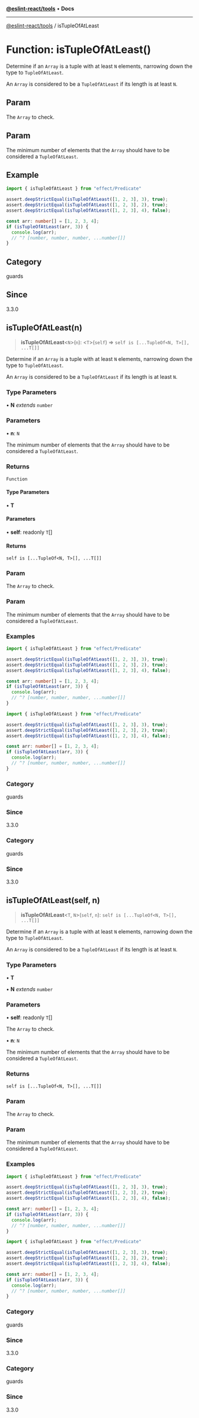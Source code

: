 [**@eslint-react/tools**](../README.md) • **Docs**

***

[@eslint-react/tools](../README.md) / isTupleOfAtLeast

# Function: isTupleOfAtLeast()

Determine if an `Array` is a tuple with at least `N` elements, narrowing down the type to `TupleOfAtLeast`.

An `Array` is considered to be a `TupleOfAtLeast` if its length is at least `N`.

## Param

The `Array` to check.

## Param

The minimum number of elements that the `Array` should have to be considered a `TupleOfAtLeast`.

## Example

```ts
import { isTupleOfAtLeast } from "effect/Predicate"

assert.deepStrictEqual(isTupleOfAtLeast([1, 2, 3], 3), true);
assert.deepStrictEqual(isTupleOfAtLeast([1, 2, 3], 2), true);
assert.deepStrictEqual(isTupleOfAtLeast([1, 2, 3], 4), false);

const arr: number[] = [1, 2, 3, 4];
if (isTupleOfAtLeast(arr, 3)) {
  console.log(arr);
  // ^? [number, number, number, ...number[]]
}
```

## Category

guards

## Since

3.3.0

## isTupleOfAtLeast(n)

> **isTupleOfAtLeast**\<`N`\>(`n`): \<`T`\>(`self`) => `self is [...TupleOf<N, T>[], ...T[]]`

Determine if an `Array` is a tuple with at least `N` elements, narrowing down the type to `TupleOfAtLeast`.

An `Array` is considered to be a `TupleOfAtLeast` if its length is at least `N`.

### Type Parameters

• **N** *extends* `number`

### Parameters

• **n**: `N`

The minimum number of elements that the `Array` should have to be considered a `TupleOfAtLeast`.

### Returns

`Function`

#### Type Parameters

• **T**

#### Parameters

• **self**: readonly `T`[]

#### Returns

`self is [...TupleOf<N, T>[], ...T[]]`

### Param

The `Array` to check.

### Param

The minimum number of elements that the `Array` should have to be considered a `TupleOfAtLeast`.

### Examples

```ts
import { isTupleOfAtLeast } from "effect/Predicate"

assert.deepStrictEqual(isTupleOfAtLeast([1, 2, 3], 3), true);
assert.deepStrictEqual(isTupleOfAtLeast([1, 2, 3], 2), true);
assert.deepStrictEqual(isTupleOfAtLeast([1, 2, 3], 4), false);

const arr: number[] = [1, 2, 3, 4];
if (isTupleOfAtLeast(arr, 3)) {
  console.log(arr);
  // ^? [number, number, number, ...number[]]
}
```

```ts
import { isTupleOfAtLeast } from "effect/Predicate"

assert.deepStrictEqual(isTupleOfAtLeast([1, 2, 3], 3), true);
assert.deepStrictEqual(isTupleOfAtLeast([1, 2, 3], 2), true);
assert.deepStrictEqual(isTupleOfAtLeast([1, 2, 3], 4), false);

const arr: number[] = [1, 2, 3, 4];
if (isTupleOfAtLeast(arr, 3)) {
  console.log(arr);
  // ^? [number, number, number, ...number[]]
}
```

### Category

guards

### Since

3.3.0

### Category

guards

### Since

3.3.0

## isTupleOfAtLeast(self, n)

> **isTupleOfAtLeast**\<`T`, `N`\>(`self`, `n`): `self is [...TupleOf<N, T>[], ...T[]]`

Determine if an `Array` is a tuple with at least `N` elements, narrowing down the type to `TupleOfAtLeast`.

An `Array` is considered to be a `TupleOfAtLeast` if its length is at least `N`.

### Type Parameters

• **T**

• **N** *extends* `number`

### Parameters

• **self**: readonly `T`[]

The `Array` to check.

• **n**: `N`

The minimum number of elements that the `Array` should have to be considered a `TupleOfAtLeast`.

### Returns

`self is [...TupleOf<N, T>[], ...T[]]`

### Param

The `Array` to check.

### Param

The minimum number of elements that the `Array` should have to be considered a `TupleOfAtLeast`.

### Examples

```ts
import { isTupleOfAtLeast } from "effect/Predicate"

assert.deepStrictEqual(isTupleOfAtLeast([1, 2, 3], 3), true);
assert.deepStrictEqual(isTupleOfAtLeast([1, 2, 3], 2), true);
assert.deepStrictEqual(isTupleOfAtLeast([1, 2, 3], 4), false);

const arr: number[] = [1, 2, 3, 4];
if (isTupleOfAtLeast(arr, 3)) {
  console.log(arr);
  // ^? [number, number, number, ...number[]]
}
```

```ts
import { isTupleOfAtLeast } from "effect/Predicate"

assert.deepStrictEqual(isTupleOfAtLeast([1, 2, 3], 3), true);
assert.deepStrictEqual(isTupleOfAtLeast([1, 2, 3], 2), true);
assert.deepStrictEqual(isTupleOfAtLeast([1, 2, 3], 4), false);

const arr: number[] = [1, 2, 3, 4];
if (isTupleOfAtLeast(arr, 3)) {
  console.log(arr);
  // ^? [number, number, number, ...number[]]
}
```

### Category

guards

### Since

3.3.0

### Category

guards

### Since

3.3.0
